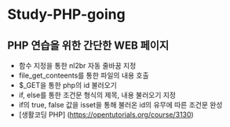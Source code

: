 # Study-PHP-going
## PHP 연습을 위한 간단한 WEB 페이지
- 함수 지정을 통한 nl2br 자동 줄바꿈 지정
- file_get_conteents를 통한 파일의 내용 호출
- $_GET을 통한 php의 id 불러오기
- if, else를 통한 조건문 형식의 제목, 내용 불러오기 지정
- if의 true, false 값을 isset을 통해 불러온 id의 유무에 따른 조건문 완성
- [생활코딩 PHP] (https://opentutorials.org/course/3130)

